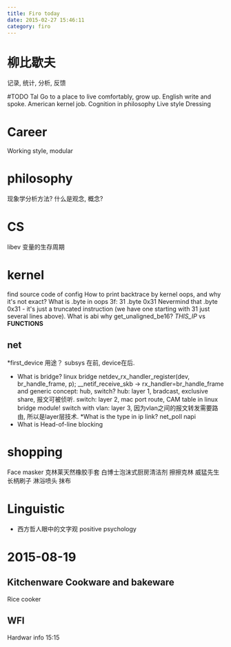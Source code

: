 ```yaml
---
title: Firo today
date: 2015-02-27 15:46:11
category: firo
---
```


# 柳比歇夫
记录, 统计, 分析, 反馈

#TODO Tal
Go to a place to live comfortably, grow up. 
English write and spoke.
American kernel job.
Cognition in philosophy
Live style 
Dressing

# Career
Working style, modular	

# philosophy
现象学分析方法?
什么是观念, 概念?
# CS
libev 变量的生存周期
# kernel
find source code of config
How to print backtrace by kernel oops, and why it's not exact?
What is .byte in oops
 3f:   31                      .byte 0x31 
 Nevermind that .byte 0x31 - it's just a truncated instruction (we have one
 starting with 31 just several lines above). 
What is abi
why get_unaligned_be16?
 _THIS_IP_ vs __FUNCTIONS__
## net
*first_device 用途？
subsys 在前, device在后.
* What is bridge?
linux bridge 
netdev_rx_handler_register(dev, br_handle_frame, p);
__netif_receive_skb -> rx_handler=br_handle_frame
and generic concept: hub, switch?
hub: layer 1, bradcast, exclusive share, 报文可被侦听.
switch: layer 2,  mac port route, CAM table in linux bridge module!
switch with vlan: layer 3, 因为vlan之间的报文转发需要路由, 所以是layer层技术.
*What is the type in ip link?
net_poll
napi
* What is Head-of-line blocking

# shopping
Face masker
克林莱天然橡胶手套
白博士泡沫式厨房清洁剂
擦擦克林
威猛先生
长柄刷子 
淋浴喷头
抹布

# Linguistic
* 西方哲人眼中的文字观
positive psychology




# 2015-08-19
## Kitchenware Cookware and bakeware
Rice cooker

## WFI
Hardwar info 15:15


